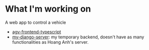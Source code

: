 <!--
**sondhg/sondhg** is a ✨ _special_ ✨ repository because its `README.md` (this file) appears on your GitHub profile.

Here are some ideas to get you started:

- 🔭 I’m currently working on ...
- 🌱 I’m currently learning ...
- 👯 I’m looking to collaborate on ...
- 🤔 I’m looking for help with ...
- 💬 Ask me about ...
- 📫 How to reach me: ...
- 😄 Pronouns: ...
- ⚡ Fun fact: ...
-->
# What I'm working on

A web app to control a vehicle

- [agv-frontend-typescript](https://github.com/sondhg/agv-frontend-typescript)
- [my-django-server](https://github.com/sondhg/my-django-server): my temporary backend, doesn't have as many functionalities as Hoang Anh's server.
